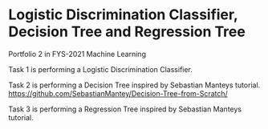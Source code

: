 # Logistic Discrimination Classifier, Decision Tree and Regression Tree
Portfolio 2 in FYS-2021 Machine Learning

Task 1 is performing a Logistic Discrimination Classifier.

Task 2 is performing a Decision Tree inspired by Sebastian Manteys tutorial. https://github.com/SebastianMantey/Decision-Tree-from-Scratch/

Task 3 is performing a Regression Tree inspired by Sebastian Manteys tutorial.
